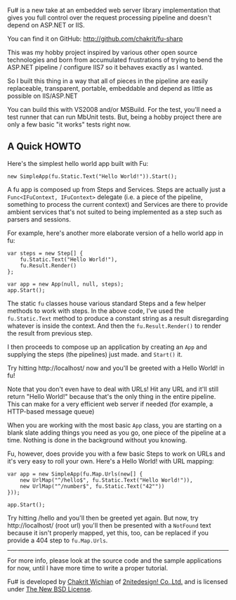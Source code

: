 Fu# is a new take at an embedded web server library implementation that gives you full control over the request processing pipeline and doesn't depend on ASP.NET or IIS.

You can find it on GitHub: http://github.com/chakrit/fu-sharp

This was my hobby project inspired by various other open source technologies and born from accumulated frustrations of trying to bend the ASP.NET pipeline / configure IIS7 so it behaves exactly as I wanted.

So I built this thing in a way that all of pieces in the pipeline are easily replaceable, transparent, portable, embeddable and depend as little as possible on IIS/ASP.NET

You can build this with VS2008 and/or MSBuild. For the test, you'll need a test runner that can run MbUnit tests. But, being a hobby project there are only a few basic "it works" tests right now.

A Quick HOWTO
-------------

Here's the simplest hello world app built with Fu:

	new SimpleApp(fu.Static.Text("Hello World!")).Start();

A fu app is composed up from Steps and Services. Steps are actually just a `Func<IFuContext, IFuContext>` delegate (i.e. a piece of the pipeline, something to process the current context) and Services are there to provide ambient services that's not suited to being implemented as a step such as parsers and sessions.

For example, here's another more elaborate version of a hello world app in fu:

	var steps = new Step[] {
		fu.Static.Text("Hello World!"),
		fu.Result.Render()
	};

	var app = new App(null, null, steps);
	app.Start();

The static `fu` classes house various standard Steps and a few helper methods to work with steps. In the above code, I've used the `fu.Static.Text` method to produce a constant string as a result disregarding whatever is inside the context. And then the `fu.Result.Render()` to render the result from previous step.

I then proceeds to compose up an application by creating an `App` and supplying the steps (the pipelines) just made. and `Start()` it.

Try hitting http://localhost/ now and you'll be greeted with a Hello World! in fu!

Note that you don't even have to deal with URLs! Hit any URL and it'll still return "Hello World!" because that's the only thing in the entire pipeline. This can make for a very efficient web server if needed (for example, a HTTP-based message queue)

When you are working with the most basic `App` class, you are starting on a blank slate adding things you need as you go, one piece of the pipeline at a time. Nothing is done in the background without you knowing.

Fu, however, does provide you with a few basic Steps to work on URLs and it's very easy to roll your own. Here's a Hello World! with URL mapping:

	var app = new SimpleApp(fu.Map.Urls(new[] {
		new UrlMap("^/hello$", fu.Static.Text("Hello World!")),
		new UrlMap("^/number$", fu.Static.Text("42""))
	}));

    app.Start();
    
Try hitting /hello and you'll then be greeted yet again. But now, try http://localhost/ (root url) you'll then be presented with a `NotFound` text because it isn't properly mapped, yet this, too, can be replaced if you provide a 404 step to `fu.Map.Urls`.

----

For more info, please look at the source code and the sample applications for now, until I have more time to write a proper tutorial.

Fu# is developed by [Chakrit Wichian][2] of [2nitedesign! Co.,Ltd.][0] and is licensed under [The New BSD License][1].

  [0]: http://2nitedesign.com
  [1]: http://en.wikipedia.org/wiki/BSD_licenses#3-clause_license_.28.22New_BSD_License.22.29
  [2]: http://twitter.com/chakrit